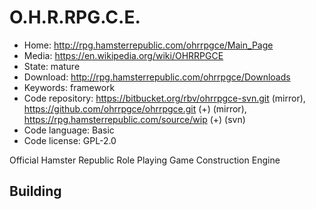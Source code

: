 # O.H.R.RPG.C.E.

- Home: http://rpg.hamsterrepublic.com/ohrrpgce/Main_Page
- Media: https://en.wikipedia.org/wiki/OHRRPGCE
- State: mature
- Download: http://rpg.hamsterrepublic.com/ohrrpgce/Downloads
- Keywords: framework
- Code repository: https://bitbucket.org/rbv/ohrrpgce-svn.git (mirror), https://github.com/ohrrpgce/ohrrpgce.git (+) (mirror), https://rpg.hamsterrepublic.com/source/wip (+) (svn)
- Code language: Basic
- Code license: GPL-2.0

Official Hamster Republic Role Playing Game Construction Engine

## Building
